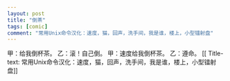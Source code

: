 ```yaml
---
layout: post
title: "倒茶"
tags: [comic]
comment: "常用Unix命令汉化：速度，猫，回声，洗手间，我是谁，楼上，小型镭射盘"
---
```

甲：给我倒杯茶。
乙：滚！自己倒。
甲：速度给我倒杯茶。
乙：遵命。
[[ Title-text: 常用Unix命令汉化：速度，猫，回声，洗手间，我是谁，楼上，小型镭射盘]]